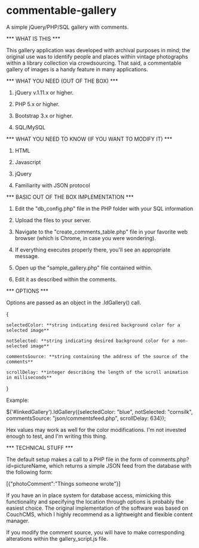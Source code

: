 # commentable-gallery
A simple jQuery/PHP/SQL gallery with comments.

*** WHAT IS THIS ***

This gallery application was developed with archival purposes in mind; the original use was to identify people and places within vintage photographs within a library collection via crowdsourcing. That said, a commentable gallery of images is a handy feature in many applications. 

*** WHAT YOU NEED (OUT OF THE BOX) ***

1) jQuery v.1.11.x or higher.

2) PHP 5.x or higher.

3) Bootstrap 3.x or higher.

4) SQL/MySQL

*** WHAT YOU NEED TO KNOW (IF YOU WANT TO MODIFY IT) ***

1) HTML

2) Javascript

3) jQuery

4) Familiarity with JSON protocol

*** BASIC OUT OF THE BOX IMPLEMENTATION ***

1) Edit the "db_config.php" file in the PHP folder with your SQL information

2) Upload the files to your server.

3) Navigate to the "create_comments_table.php" file in your favorite web browser (which is Chrome, in case you were wondering).

4) If everything executes properly there, you'll see an appropriate message.

5) Open up the "sample_gallery.php" file contained within.

6) Edit it as described within the comments.


*** OPTIONS ***

Options are passed as an object in the .IdGallery() call.

{

	selectedColor: **string indicating desired background color for a selected image**
	
	notSelected: **string indicating desired background color for a non-selected image**
	
	commentsSource: **string containing the address of the source of the comments**
	
	scrollDelay: **integer describing the length of the scroll animation in milliseconds**
}

Example:

$('#linkedGallery').IdGallery({selectedColor: "blue", notSelected: "cornsilk", commentsSource: "json/commentsfeed.php", scrollDelay: 634});

Hex values may work as well for the color modifications. I'm not invested enough to test, and I'm writing this thing.

*** TECHNICAL STUFF ***

The default setup makes a call to a PHP file in the form of comments.php?id=pictureName, which returns a simple JSON feed from the database with the following form:

[{"photoComment":"Things someone wrote"}]

If you have an in place system for database access, mimicking this functionality and specifying the location through options is probably the easiest choice. The original implementation of the software was based on CouchCMS, which I highly recommend as a lightweight and flexible content manager.

If you modify the comment source, you will have to make corresponding alterations within the gallery_script.js file.

